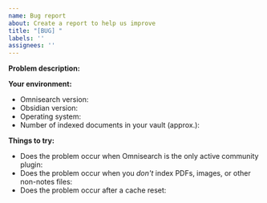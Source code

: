 ```yaml
---
name: Bug report
about: Create a report to help us improve
title: "[BUG] "
labels: ''
assignees: ''
---
```


<!-- PLEASE FILL THIS TEMPLATE -->
<!-- If you don't fill it, I'll ask you to fill it before looking at your issue -->

**Problem description:**

<!-- Describe your problem in details. -->
<!-- If applicable, you can copy-paste the console logs (ctrl+shift+i in Obsidian) -->
<!-- and attach screenshots -->

**Your environment:**

<!-- Please, if possible and before filing an issue, -->
<!-- make sure that you have the latest available version of Omnisearch. -->

- Omnisearch version: 
- Obsidian version: 
- Operating system: 
- Number of indexed documents in your vault (approx.): 

**Things to try:**

- Does the problem occur when Omnisearch is the only active community plugin:  
- Does the problem occur when you _don't_ index PDFs, images, or other non-notes files:  
- Does the problem occur after a cache reset: 
